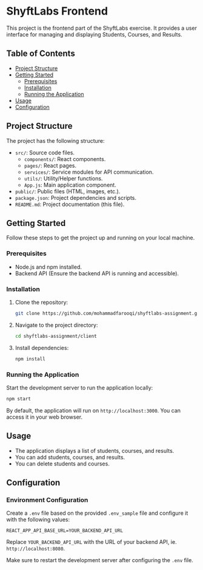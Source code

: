 # ShyftLabs Frontend

This project is the frontend part of the ShyftLabs exercise. It provides a user interface for managing and displaying Students, Courses, and Results.

## Table of Contents

- [Project Structure](#project-structure)
- [Getting Started](#getting-started)
  - [Prerequisites](#prerequisites)
  - [Installation](#installation)
  - [Running the Application](#running-the-application)
- [Usage](#usage)
- [Configuration](#configuration)

## Project Structure

The project has the following structure:

- `src/`: Source code files.
  - `components/`: React components.
  - `pages/`: React pages.
  - `services/`: Service modules for API communication.
  - `utils/`: Utility/Helper functions.
  - `App.js`: Main application component.
- `public/`: Public files (HTML, images, etc.).
- `package.json`: Project dependencies and scripts.
- `README.md`: Project documentation (this file).

## Getting Started

Follow these steps to get the project up and running on your local machine.

### Prerequisites

- Node.js and npm installed.
- Backend API (Ensure the backend API is running and accessible).

### Installation

1. Clone the repository:

   ```bash
   git clone https://github.com/mohammadfarooqi/shyftlabs-assignment.git
   ```

2. Navigate to the project directory:

   ```bash
   cd shyftlabs-assignment/client
   ```

3. Install dependencies:

   ```bash
   npm install
   ```

### Running the Application

Start the development server to run the application locally:

```bash
npm start
```

By default, the application will run on `http://localhost:3000`. You can access it in your web browser.

## Usage

- The application displays a list of students, courses, and results.
- You can add students, courses, and results.
- You can delete students and courses.

## Configuration

### Environment Configuration

Create a `.env` file based on the provided `.env_sample` file and configure it with the following values:

```
REACT_APP_API_BASE_URL=YOUR_BACKEND_API_URL
```

Replace `YOUR_BACKEND_API_URL` with the URL of your backend API, ie. `http://localhost:8080`.

Make sure to restart the development server after configuring the `.env` file.
